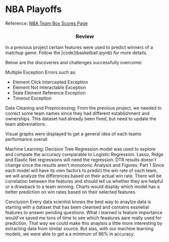 # NBA Playoffs 

Reference: [NBA Team Box Scores Page](https://www.nba.com/stats/teams/boxscores-traditional)


<h3 style="text-align: center;">Review</h3>
In a previous project certain features were used to predict winners of a matchup game.
Follow the [code](basketball.ipynb) for more details.


Below are the discoveries and challenges successfully overcome:

Multiple Exception Errors such as:

- Element Click Intercepted Exception
- Element Not Interactable Exception
- Stale Element Reference Exception
- Timeout Exception

Data Cleaning and Preprocessing: From the previous project, we needed to correct some team names since they had different establishment and ownerships. This dataset had already been fixed, but need to update the team abbreviations.

Visual graphs were displayed to get a general idea of each teams performance overall

Machine Learning: Decision Tree Regression model was used to explore and compate the accuracy comparable to Logistic Regression.
Lasso, Ridge and Elastic Net regressions will need the regression. DTR results doesn't change since the results aren't monotonic
Analysis and Figures: Part 1 Since each model will have its own factors to predict the win rate of each team, we will analyze the differences based on their actual win rate. There will be correlation between the features and should tell us whether they are helpful or a drawback to a team winning. Charts would display which model has a better prediction on win rates based on their selected features.

Conclusion
Every data scientist knows the best way to anaylze data is starting with a dataset that has been cleansed and contains essnetial features to answer pending questions. What I learned is feature importance would've saved me tons of time to see which feaatures aare really used for prediction. That way we could make this anaylsis a little more interesting by extracting data from similar source. But alas, with our machine learning models, we were able to get a a minimum of 96% in accuracy.